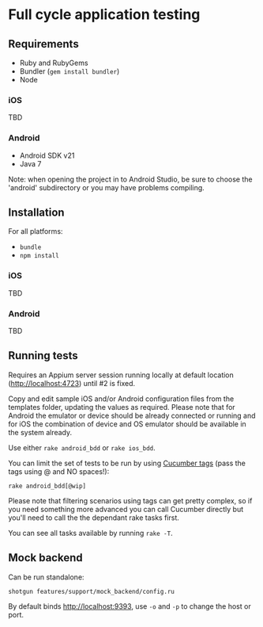 # Full cycle application testing

## Requirements

 * Ruby and RubyGems
 * Bundler (```gem install bundler```)
 * Node

### iOS

TBD

### Android

 * Android SDK v21
 * Java 7

 Note: when opening the project in to Android Studio, be sure to choose the 'android' subdirectory or you may have problems compiling.

## Installation

For all platforms:

 * ```bundle```
 * ```npm install```

### iOS

TBD

### Android

TBD

## Running tests

Requires an Appium server session running locally at default location ([http://localhost:4723](http://localhost:4723)) until #2 is fixed.

Copy and edit sample iOS and/or Android configuration files from the templates folder, updating the values as required. Please note that for Android the emulator or device should be already connected or running and for iOS the combination of device and OS emulator should be available in the system already.

Use either ```rake android_bdd``` or ```rake ios_bdd```. 

You can limit the set of tests to be run by using [Cucumber tags](https://github.com/cucumber/cucumber/wiki/Tags) (pass the tags using @ and NO spaces!): 

```rake android_bdd[@wip]```

Please note that filtering scenarios using tags can get pretty complex, so if you need something more advanced you can call Cucumber directly but you'll need to call the the dependant rake tasks first.   

You can see all tasks available by running ```rake -T```.


## Mock backend

Can be run standalone:

```shotgun features/support/mock_backend/config.ru```

By default binds [http://localhost:9393](http://localhost:9393), use ```-o``` and ```-p``` to change the host or port.

